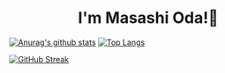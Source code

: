 <h1 align="center">I'm Masashi Oda!🏸</h1>

[![Anurag's github stats](https://github-readme-stats.vercel.app/api?username=masashi545&show_icons=true&title_color=000000&icon_color=006400)](https://github.com/anuraghazra/github-readme-stats)
[![Top Langs](https://github-readme-stats.vercel.app/api/top-langs/?username=masashi545&title_color=000000&layout=compact&langs_count=10)](https://github.com/anuraghazra/github-readme-stats)

[![GitHub Streak](https://github-readme-streak-stats.herokuapp.com/?user=masashi545&ring=006400&fire=006400&currStreakLabel=000000)](https://git.io/streak-stats)

<!--
**masashi545/masashi545** is a ✨ _special_ ✨ repository because its `README.md` (this file) appears on your GitHub profile.

Here are some ideas to get you started:

- 🔭 I’m currently working on ...
- 🌱 I’m currently learning ...
- 👯 I’m looking to collaborate on ...
- 🤔 I’m looking for help with ...
- 💬 Ask me about ...
- 📫 How to reach me: ...
- 😄 Pronouns: ...
- ⚡ Fun fact: ...
-->
